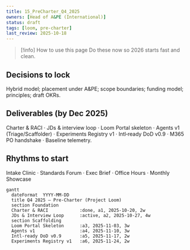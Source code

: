 ```yaml
---
title: 15_PreCharter_Q4_2025
owners: [Head of A&PE (International)]
status: draft
tags: [loom, pre-charter]
last_review: 2025-10-18
---
```


> [!info] How to use this page
> Do these now so 2026 starts fast and clean.

## Decisions to lock
Hybrid model; placement under A&PE; scope boundaries; funding model; principles; draft OKRs.

## Deliverables (by Dec 2025)
Charter & RACI · JDs & interview loop · Loom Portal skeleton · Agents v1 (Triage/Scaffolder) · Experiments Registry v1 · Intl‑ready DoD v0.9 · M365 PO handshake · Baseline telemetry.

## Rhythms to start
Intake Clinic · Standards Forum · Exec Brief · Office Hours · Monthly Showcase

```mermaid
gantt
  dateFormat  YYYY-MM-DD
  title Q4 2025 — Pre‑Charter (Project Loom)
  section Foundation
  Charter & RACI            :done, a1, 2025-10-20, 2w
  JDs & Interview Loop      :active, a2, 2025-10-27, 4w
  section Scaffolding
  Loom Portal Skeleton      :a3, 2025-11-03, 3w
  Agents v1                 :a4, 2025-11-10, 3w
  Intl‑ready DoD v0.9       :a5, 2025-11-17, 2w
  Experiments Registry v1   :a6, 2025-11-24, 2w
```
